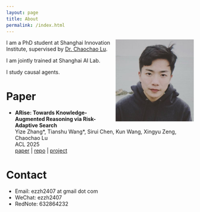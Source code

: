 ```yaml
---
layout: page
title: About
permalink: /index.html
---
```


<img style="float:right; padding-left:10px" src="images/self2.jpeg" width="210" height="220">

I am a PhD student at Shanghai Innovation Institute, supervised by [Dr. Chaochao Lu](https://causallu.com/).

I am jointly trained at Shanghai AI Lab.

I study causal agents.

# Paper

- **ARise: Towards Knowledge-Augmented Reasoning via Risk-Adaptive Search** <br>
  Yize Zhang\*, Tianshu Wang\*, Sirui Chen, Kun Wang, Xingyu Zeng, Chaochao Lu <br>
  ACL 2025 <br>
    [paper](https://arxiv.org/abs/2504.10893) |
    [repo](https://github.com/OpenCausaLab/ARise) |
    [project](https://opencausalab.github.io/ARise)


# Contact

- Email: ezzh2407 at gmail dot com
- WeChat: ezzh2407
- RedNote: 632864232
